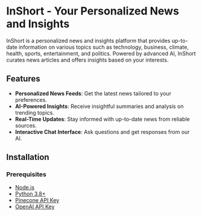 # InShort - Your Personalized News and Insights

InShort is a personalized news and insights platform that provides up-to-date information on various topics such as technology, business, climate, health, sports, entertainment, and politics. Powered by advanced AI, InShort curates news articles and offers insights based on your interests.

## Features

- **Personalized News Feeds**: Get the latest news tailored to your preferences.
- **AI-Powered Insights**: Receive insightful summaries and analysis on trending topics.
- **Real-Time Updates**: Stay informed with up-to-date news from reliable sources.
- **Interactive Chat Interface**: Ask questions and get responses from our AI.

## Installation

### Prerequisites

- [Node.js](https://nodejs.org/en/download/)
- [Python 3.8+](https://www.python.org/downloads/)
- [Pinecone API Key](https://www.pinecone.io/)
- [OpenAI API Key](https://beta.openai.com/signup/)
